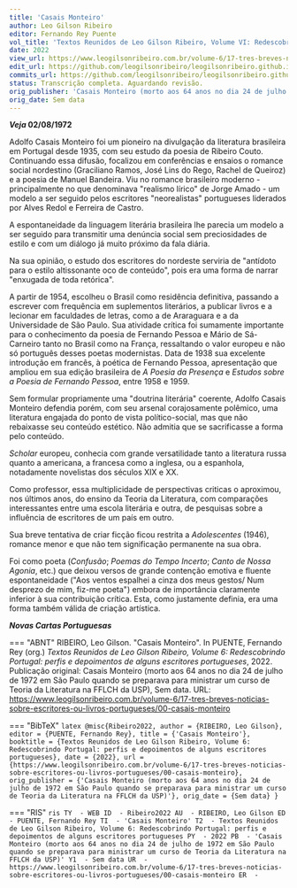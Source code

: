 ```yaml
---
title: 'Casais Monteiro'
author: Leo Gilson Ribeiro
editor: Fernando Rey Puente
vol_title: 'Textos Reunidos de Leo Gilson Ribeiro, Volume VI: Redescobrindo Portugal: perfis e depoimentos de alguns escritores portugueses'
date: 2022
view_url: https://www.leogilsonribeiro.com.br/volume-6/17-tres-breves-noticias-sobre-escritores-ou-livros-portugueses/00-casais-monteiro
edit_url: https://github.com/leogilsonribeiro/leogilsonribeiro.github.io/edit/main/docs/markdown/volume-6/17-tres-breves-noticias-sobre-escritores-ou-livros-portugueses/00-casais-monteiro.md
commits_url: https://github.com/leogilsonribeiro/leogilsonribeiro.github.io/commits/main/docs/markdown/volume-6/17-tres-breves-noticias-sobre-escritores-ou-livros-portugueses/00-casais-monteiro.md
status: Transcrição completa. Aguardando revisão.
orig_publisher: 'Casais Monteiro (morto aos 64 anos no dia 24 de julho de 1972 em São Paulo quando se preparava para ministrar um curso de Teoria da Literatura na FFLCH da USP)'
orig_date: Sem data
---
```


***Veja* 02/08/1972**

Adolfo Casais Monteiro foi um pioneiro na divulgação da literatura brasileira em Portugal desde 1935, com seu estudo da poesia de Ribeiro Couto. Continuando essa difusão, focalizou em conferências e ensaios o romance social nordestino (Graciliano Ramos, José Lins do Rego, Rachel de Queiroz) e a poesia de Manuel Bandeira. Viu no romance brasileiro moderno - principalmente no que denominava "realismo lírico" de Jorge Amado - um modelo a ser seguido pelos escritores "neorealistas" portugueses liderados por Alves Redol e Ferreira de Castro.

A espontaneidade da linguagem literária brasileira lhe parecia um modelo a ser seguido para transmitir uma denúncia social sem preciosidades de estilo e com um diálogo já muito próximo da fala diária.

Na sua opinião, o estudo dos escritores do nordeste serviria de "antídoto para o estilo altissonante oco de conteúdo", pois era uma forma de narrar "enxugada de toda retórica".

A partir de 1954, escolheu o Brasil como residência definitiva, passando a escrever com frequência em suplementos literários, a publicar livros e a lecionar em faculdades de letras, como a de Araraguara e a da Universidade de São Paulo. Sua atividade crítica foi sumamente importante para o conhecimento da poesia de Fernando Pessoa e Mário de Sá-Carneiro tanto no Brasil como na França, ressaltando o valor europeu e não só português desses poetas modernistas. Data de 1938 sua excelente introdução em francês, à poética de Fernando Pessoa, apresentação que ampliou em sua edição brasileira de *A Poesia da Presença* e *Estudos sobre a Poesia de Fernando Pessoa*, entre 1958 e 1959.

Sem formular propriamente uma "doutrina literária" coerente, Adolfo Casais Monteiro defendia porém, com seu arsenal corajosamente polêmico, uma literatura engajada do ponto de vista político-social, mas que não rebaixasse seu conteúdo estético. Não admitia que se sacrificasse a forma pelo conteúdo.

*Scholar* europeu, conhecia com grande versatilidade tanto a literatura russa quanto a americana, a francesa como a inglesa, ou a espanhola, notadamente novelistas dos séculos XIX e XX.

Como professor, essa multiplicidade de perspectivas criticas o aproximou, nos últimos anos, do ensino da Teoria da Literatura, com comparações interessantes entre uma escola literária e outra, de pesquisas sobre a influência de escritores de um país em outro.

Sua breve tentativa de criar ficção ficou restrita a *Adolescentes* (1946), romance menor e que não tem significação permanente na sua obra.

Foi como poeta (*Confusão*; *Poemas do Tempo Incerto*; *Canto de Nossa Agonia*, etc.) que deixou versos de grande contenção emotiva e fluente espontaneidade ("Aos ventos espalhei a cinza dos meus gestos/ Num desprezo de mim, fiz-me poeta") embora de importância claramente inferior à sua contribuição crítica. Esta, como justamente definia, era uma forma também válida de criação artística.

***Novas Cartas Portuguesas***


=== "ABNT"
    RIBEIRO, Leo Gilson. "Casais Monteiro". In PUENTE, Fernando Rey (org.) <em>Textos Reunidos de Leo Gilson Ribeiro, Volume 6: Redescobrindo Portugal: perfis e depoimentos de alguns escritores portugueses</em>, 2022. Publicação original: Casais Monteiro (morto aos 64 anos no dia 24 de julho de 1972 em São Paulo quando se preparava para ministrar um curso de Teoria da Literatura na FFLCH da USP), Sem data. URL: <a href="stable_url">https://www.leogilsonribeiro.com.br/volume-6/17-tres-breves-noticias-sobre-escritores-ou-livros-portugueses/00-casais-monteiro</a>

=== "BibTeX"
    ```latex
    @misc{Ribeiro2022,
    author = {RIBEIRO, Leo Gilson},
    editor = {PUENTE, Fernando Rey},
    title = {'Casais Monteiro'},
    booktitle = {Textos Reunidos de Leo Gilson Ribeiro, Volume 6: Redescobrindo Portugal: perfis e depoimentos de alguns escritores portugueses},
    date = {2022},
    url = {https://www.leogilsonribeiro.com.br/volume-6/17-tres-breves-noticias-sobre-escritores-ou-livros-portugueses/00-casais-monteiro},
    orig_publisher = {'Casais Monteiro (morto aos 64 anos no dia 24 de julho de 1972 em São Paulo quando se preparava para ministrar um curso de Teoria da Literatura na FFLCH da USP)'},
    orig_date = {Sem data}
    }
    ```

=== "RIS"
    ```ris
    TY  - WEB
    ID  - Ribeiro2022
    AU  - RIBEIRO, Leo Gilson
    ED  - PUENTE, Fernando Rey
    TI  - 'Casais Monteiro'
    T2  - Textos Reunidos de Leo Gilson Ribeiro, Volume 6: Redescobrindo Portugal: perfis e depoimentos de alguns escritores portugueses
    PY  - 2022
    PB  - 'Casais Monteiro (morto aos 64 anos no dia 24 de julho de 1972 em São Paulo quando se preparava para ministrar um curso de Teoria da Literatura na FFLCH da USP)'
    Y1  - Sem data
    UR  - https://www.leogilsonribeiro.com.br/volume-6/17-tres-breves-noticias-sobre-escritores-ou-livros-portugueses/00-casais-monteiro
    ER  - 
    ```
